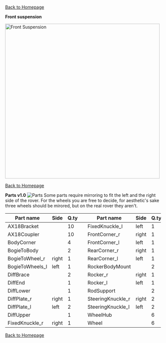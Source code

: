 
[Back to Homepage](https://github.com/andreagavazzi/Curiosity)

**Front suspension**  

<img src="https://github.com/andreagavazzi/Curiosity/blob/main/images/design/ipad.jpg" alt="Front Suspension" width="500"/>
  
[Back to Homepage](https://github.com/andreagavazzi/Curiosity)

**Parts v1.0**
<img src="https://github.com/andreagavazzi/Curiosity/blob/main/images/design/parts.jpg" alt="Parts"/>
Some parts require mirroring to fit the left and the right side of the rover. For the wheels you are free to decide, for aesthetic's sake three wheels should be mirored, but on the real rover they aren't.

| Part name        | Side  | Q.ty |  | Part name          | Side  | Q.ty |
| ---------------- | ----- | ---- | --- | ------------------ | ----- | ---- |
| AX18Bracket      |       | 10   |  | FixedKnuckle\_l    | left  | 1    |
| AX18Coupler      |       | 10   |  | FrontCorner\_r     | right | 1    |
| BodyCorner       |       | 4    |  | FrontCorner\_l     | left  | 1    |
| BogieToBody      |       | 2    |  | RearCorner\_r      | right | 1    |
| BogieToWheel\_r  | right | 1    |  | RearCorner\_l      | left  | 1    |
| BogieToWheels\_l | left  | 1    |  | RockerBodyMount    |       | 2    |
| DiffBrace        |       | 2    |  | Rocker\_r          | right | 1    |
| DiffEnd          |       | 1    |  | Rocker\_l          | left  | 1    |
| DiffLower        |       | 1    |  | RodSupport         |       | 2    |
| DiffPlate\_r     | right | 1    |  | SteeringKnuckle\_r | right | 2    |
| DiffPlate\_l     | left  | 2    |  | SteeringKnuckle\_l | left  | 2    |
| DiffUpper        |       | 1    |  | WheelHub           |       | 6    |
| FixedKnuckle\_r  | right | 1    |  | Wheel              |       | 6    |
  
  
[Back to Homepage](https://github.com/andreagavazzi/Curiosity)

